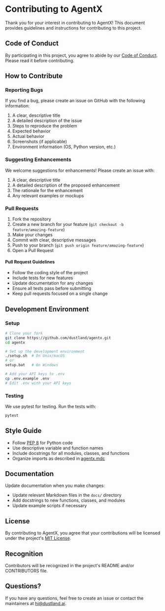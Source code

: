 # Contributing to AgentX

Thank you for your interest in contributing to AgentX! This document provides guidelines and instructions for contributing to this project.

## Code of Conduct

By participating in this project, you agree to abide by our [Code of Conduct](CODE_OF_CONDUCT.md). Please read it before contributing.

## How to Contribute

### Reporting Bugs

If you find a bug, please create an issue on GitHub with the following information:

1. A clear, descriptive title
2. A detailed description of the issue
3. Steps to reproduce the problem
4. Expected behavior
5. Actual behavior
6. Screenshots (if applicable)
7. Environment information (OS, Python version, etc.)

### Suggesting Enhancements

We welcome suggestions for enhancements! Please create an issue with:

1. A clear, descriptive title
2. A detailed description of the proposed enhancement
3. The rationale for the enhancement
4. Any relevant examples or mockups

### Pull Requests

1. Fork the repository
2. Create a new branch for your feature (`git checkout -b feature/amazing-feature`)
3. Make your changes
4. Commit with clear, descriptive messages
5. Push to your branch (`git push origin feature/amazing-feature`)
6. Open a Pull Request

#### Pull Request Guidelines

- Follow the coding style of the project
- Include tests for new features
- Update documentation for any changes
- Ensure all tests pass before submitting
- Keep pull requests focused on a single change

## Development Environment

### Setup

```bash
# Clone your fork
git clone https://github.com/dustland/agentx.git
cd agentx

# Set up the development environment
./setup.sh  # On Unix/macOS
# or
setup.bat   # On Windows

# Add your API keys to .env
cp .env.example .env
# Edit .env with your API keys
```

### Testing

We use pytest for testing. Run the tests with:

```bash
pytest
```

## Style Guide

- Follow [PEP 8](https://www.python.org/dev/peps/pep-0008/) for Python code
- Use descriptive variable and function names
- Include docstrings for all modules, classes, and functions
- Organize imports as described in [agentx.mdc](.cursor/rules/agentx.mdc)

## Documentation

Update documentation when you make changes:

- Update relevant Markdown files in the `docs/` directory
- Add docstrings to new functions, classes, and modules
- Update example scripts if necessary

## License

By contributing to AgentX, you agree that your contributions will be licensed under the project's [MIT License](LICENSE).

## Recognition

Contributors will be recognized in the project's README and/or CONTRIBUTORS file.

## Questions?

If you have any questions, feel free to create an issue or contact the maintainers at hi@dustland.ai.
